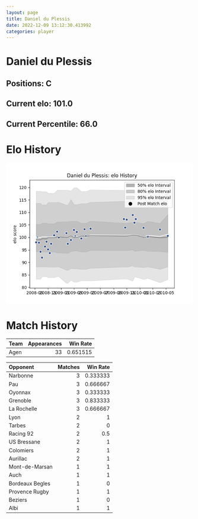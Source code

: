 ```yaml
---  
layout: page  
title: Daniel du Plessis  
date: 2022-12-09 13:12:30.413992  
categories: player  
---
```

# Daniel du Plessis

## Positions: C

## Current elo: 101.0

## Current Percentile: 66.0

# Elo History


![elo history](history_DanielduPlessis.png)
# Match History


| Team   |   Appearances |   Win Rate |
|:-------|--------------:|-----------:|
| Agen   |            33 |   0.651515 |

| Opponent        |   Matches |   Win Rate |
|:----------------|----------:|-----------:|
| Narbonne        |         3 |   0.333333 |
| Pau             |         3 |   0.666667 |
| Oyonnax         |         3 |   0.333333 |
| Grenoble        |         3 |   0.833333 |
| La Rochelle     |         3 |   0.666667 |
| Lyon            |         2 |   1        |
| Tarbes          |         2 |   0        |
| Racing 92       |         2 |   0.5      |
| US Bressane     |         2 |   1        |
| Colomiers       |         2 |   1        |
| Aurillac        |         2 |   1        |
| Mont-de-Marsan  |         1 |   1        |
| Auch            |         1 |   1        |
| Bordeaux Begles |         1 |   0        |
| Provence Rugby  |         1 |   1        |
| Beziers         |         1 |   0        |
| Albi            |         1 |   1        |